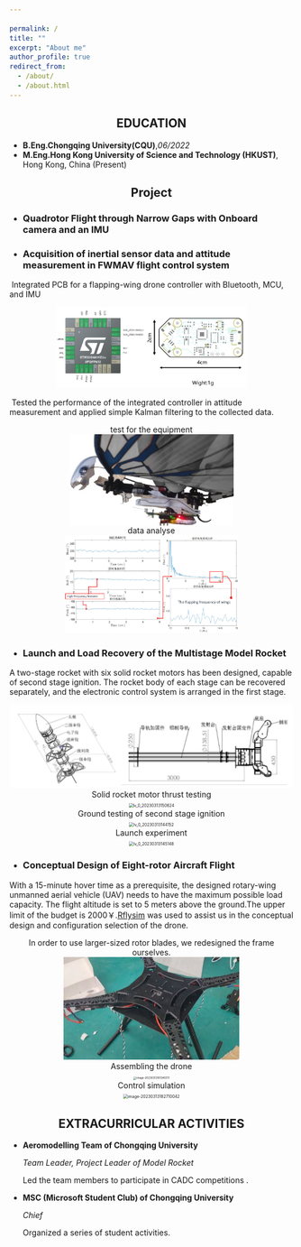 ```yaml
---

permalink: /
title: ""
excerpt: "About me"
author_profile: true
redirect_from: 
  - /about/
  - /about.html
---
```

## <center>EDUCATION</center>

- **B.Eng.Chongqing University(CQU)**,*06/2022*
- **M.Eng.Hong Kong University of Science and Technology (HKUST)**, Hong Kong, China (Present)

## <center> Project</center>

- ### Quadrotor Flight through Narrow Gaps with Onboard camera and an IMU

- ### Acquisition of inertial sensor data and attitude measurement in FWMAV flight control system 

​			Integrated PCB for a flapping-wing drone controller with Bluetooth, MCU, and IMU	

<center><img src="..\images\image-20230313173758272.png" alt="image-20230313173758272" style="zoom: 33%;" /></center>

​			Tested the performance of the integrated controller in attitude measurement and applied simple Kalman filtering to the collected data.			

<center>test for the equipment</center>


<div align=center><img src="..\images\fmav.jpg" alt="fmav" style="zoom:33%;" align="middle" /></div>

<center>data analyse</center>


<div align=center><img src="..\images\Snipaste_2023-03-13_13-44-32.jpg" alt="Snipaste_2023-03-13_13-51-56" style="zoom: 30%;" /></div>



- ### Launch and Load Recovery of the Multistage Model Rocket 

A two-stage rocket with six solid rocket motors has been designed, capable of second stage ignition. The rocket body of each stage can be recovered separately, and the electronic control system is arranged in the first stage.

<center><img src="..\images\Snipaste_2023-03-13_18-20-23.jpg" alt="Snipaste_2023-03-13_18-20-23" style="zoom:50%;" /></center>

<center>Solid rocket motor thrust testing</center>

<div align=center><img src="..\images\lv_0_20230313150624.gif" alt="lv_0_20230313150624" style="zoom:50%;" /></div>

<center>Ground testing of second stage ignition</center>

<div align=center><img src="..\images\lv_0_20230313144152.gif" alt="lv_0_20230313144152" style="zoom:50%;" /></div>

<center>Launch experiment</center>

<div align=center><img src="..\images\lv_0_20230313145148.gif" alt="lv_0_20230313145148" style="zoom:50%;" /></div>



- ### Conceptual Design of Eight-rotor Aircraft Flight

With a 15-minute hover time as a prerequisite, the designed rotary-wing unmanned aerial vehicle (UAV) needs to have the maximum possible load capacity. The flight altitude is set to 5 meters above the ground.The upper limit of the budget is 2000￥.[Rflysim](rflysim.com) was used to assist us in the conceptual design and configuration selection of the drone.

<center>In order to use larger-sized rotor blades, we redesigned the frame ourselves.</center>

<center><img src="..\images\image-20230313161150025.png" alt="image-20230313161150025" style="zoom: 50%;" /></center>

<center>Assembling the drone</center>

<center><img src="C:\Users\shulong\Documents\GitHub\shu1ong.github.io\images\image-20230313161345511.png" alt="image-20230313161345511" style="zoom: 33%;" /></center>

<center>Control simulation</center>

<center><img src="C:\Users\shulong\AppData\Roaming\Typora\typora-user-images\image-20230313182710042.png" alt="image-20230313182710042" style="zoom:50%;" /></center>

## <center> EXTRACURRICULAR ACTIVITIES</center>

- **Aeromodelling Team of Chongqing University**                                      

  *Team Leader, Project Leader of Model Rocket*

    Led the team members to participate in CADC competitions .

- **MSC (Microsoft Student Club) of Chongqing University**    

    *Chief*

    Organized a series of student activities.

    
